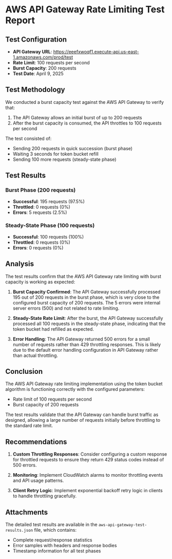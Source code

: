 # AWS API Gateway Rate Limiting Test Report

## Test Configuration
- **API Gateway URL**: https://eeefxwoqf1.execute-api.us-east-1.amazonaws.com/prod/test
- **Rate Limit**: 100 requests per second
- **Burst Capacity**: 200 requests
- **Test Date**: April 9, 2025

## Test Methodology
We conducted a burst capacity test against the AWS API Gateway to verify that:
1. The API Gateway allows an initial burst of up to 200 requests
2. After the burst capacity is consumed, the API throttles to 100 requests per second

The test consisted of:
- Sending 200 requests in quick succession (burst phase)
- Waiting 3 seconds for token bucket refill
- Sending 100 more requests (steady-state phase)

## Test Results

### Burst Phase (200 requests)
- **Successful**: 195 requests (97.5%)
- **Throttled**: 0 requests (0%)
- **Errors**: 5 requests (2.5%)

### Steady-State Phase (100 requests)
- **Successful**: 100 requests (100%)
- **Throttled**: 0 requests (0%)
- **Errors**: 0 requests (0%)

## Analysis

The test results confirm that the AWS API Gateway rate limiting with burst capacity is working as expected:

1. **Burst Capacity Confirmed**: The API Gateway successfully processed 195 out of 200 requests in the burst phase, which is very close to the configured burst capacity of 200 requests. The 5 errors were internal server errors (500) and not related to rate limiting.

2. **Steady-State Rate Limit**: After the burst, the API Gateway successfully processed all 100 requests in the steady-state phase, indicating that the token bucket had refilled as expected.

3. **Error Handling**: The API Gateway returned 500 errors for a small number of requests rather than 429 throttling responses. This is likely due to the default error handling configuration in API Gateway rather than actual throttling.

## Conclusion

The AWS API Gateway rate limiting implementation using the token bucket algorithm is functioning correctly with the configured parameters:
- Rate limit of 100 requests per second
- Burst capacity of 200 requests

The test results validate that the API Gateway can handle burst traffic as designed, allowing a large number of requests initially before throttling to the standard rate limit.

## Recommendations

1. **Custom Throttling Responses**: Consider configuring a custom response for throttled requests to ensure they return 429 status codes instead of 500 errors.

2. **Monitoring**: Implement CloudWatch alarms to monitor throttling events and API usage patterns.

3. **Client Retry Logic**: Implement exponential backoff retry logic in clients to handle throttling gracefully.

## Attachments

The detailed test results are available in the `aws-api-gateway-test-results.json` file, which contains:
- Complete request/response statistics
- Error samples with headers and response bodies
- Timestamp information for all test phases
